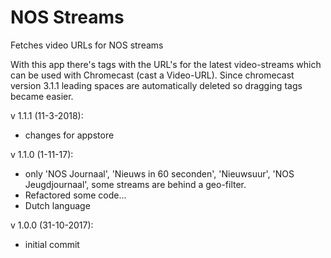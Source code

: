 # NOS Streams

Fetches video URLs for NOS streams

With this app there's tags with the URL's for the latest video-streams which can be used with Chromecast (cast a Video-URL).
Since chromecast version 3.1.1 leading spaces are automatically deleted so dragging tags became easier.

v 1.1.1 (11-3-2018):
* changes for appstore

v 1.1.0 (1-11-17):  
* only 'NOS Journaal', 'Nieuws in 60 seconden', 'Nieuwsuur', 'NOS Jeugdjournaal', some streams are behind a geo-filter.  
* Refactored some code...  
* Dutch language  

v 1.0.0 (31-10-2017):  
* initial commit
